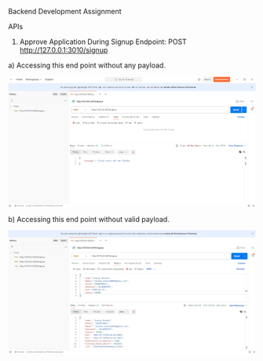 Backend Development Assignment

APIs
1. Approve Application During Signup
Endpoint: POST http://127.0.0.1:3010/signup

  a) Accessing this end point without any payload.

<img src="https://github.com/Ananya-Mondal/Froker_Assignment1_Backend_Development/blob/main/img1.png" />

  b) Accessing this end point without valid payload.

  <img src="https://github.com/Ananya-Mondal/Froker_Assignment1_Backend_Development/blob/main/img2.png" />
